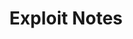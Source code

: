 ---
title: Exploit Notes
description: Sticky notes for pentesting. Search hacking techniques and tools for penetration testings, bug bounty, CTFs. 
url: https://exploit-notes.hdks.org/
image:
    # url: 'https://docs.astro.build/assets/full-logo-light.png'
    # alt: 'The full Astro logo.'
tags: ['cheatsheet', 'exploit']
pubDate: 2023-11-06
draft: false
---